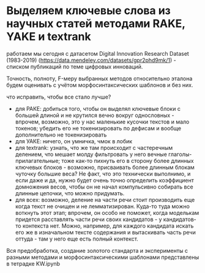 # Выделяем ключевые слова из научных статей методами RAKE, YAKE и textrank

работаем мы сегодня с датасетом Digital Innovation Research Dataset (1983-2019) (https://data.mendeley.com/datasets/gpr2phd9mk/1) - списком публикаций по теме цифровых инноваций.

Точность, полноту, F-меру выбранных методов относительно эталона будем оценивать с учётом морфосинтаксических шаблонов и без них.

что исправить, чтобы все стало лучше?

- для РАКЕ: добиться того, чтобы он выделял ключевые блоки с большей длиной и не крутился вечно вокруг однословных - впрочем, возможно, это у нас маленькие кусочки текстов и мало токенов; убедить его не токенизировать по дефисам и вообще дополнительно не токенизировать
- для УАКЕ: ничего, он умничка, чмок в лобик
- для textrank: узнать, что же там происходит с частеречным делением, что мешает молду фильтровать у него вечные глаголы-прилагательные; тоже как-то пихнуть его в сторону более длинных ключевых блоков - возможно, присваивать более длинным блокам чуточку большие веса? Не факт, что это технически выполнимо, и если даже и да, нужно будет очень точно определить коэффициент домножения весов, чтобы он не начал компульсивно собирать все длинные цепочки, что можно придумать.
- для всех: возможно, деление на части речи стоит производить еще когда текст не очищен и не лемматизирован. Куда-то туда можно воткнуть этот этап; впрочем, он особо не поможет, когда моделькам придется расставлять части речи своих кандидатов - у кандидатов-то контекста нет. Можно, например, для каждого кандидата искать его же в изначальном тексте содержания и вытаскивать часть речи оттуда - там у него еще есть полный контекст.

Вся предобработка, создание золотого стандарта и эксперименты с разными методами и морфосинтаксическими шаблонами представлены в тетрадке KW.ipynb
